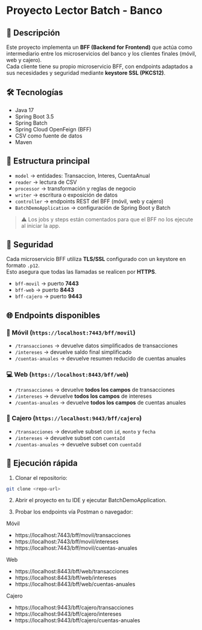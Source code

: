 # Proyecto Lector Batch - Banco

## 📌 Descripción
Este proyecto implementa un **BFF (Backend for Frontend)** que actúa como intermediario entre los microservicios del banco y los clientes finales (móvil, web y cajero).  
Cada cliente tiene su propio microservicio BFF, con endpoints adaptados a sus necesidades y seguridad mediante **keystore SSL (PKCS12)**.

## 🛠️ Tecnologías
- Java 17  
- Spring Boot 3.5  
- Spring Batch  
- Spring Cloud OpenFeign (BFF)  
- CSV como fuente de datos  
- Maven  

## 📂 Estructura principal
- `model` → entidades: Transaccion, Interes, CuentaAnual  
- `reader` → lectura de CSV  
- `processor` → transformación y reglas de negocio  
- `writer` → escritura o exposición de datos  
- `controller` → endpoints REST del BFF (móvil, web y cajero)  
- `BatchDemoApplication` → configuración de Spring Boot y Batch  

> ⚠️ Los jobs y steps están comentados para que el BFF no los ejecute al iniciar la app.

## 🔐 Seguridad
Cada microservicio BFF utiliza **TLS/SSL** configurado con un keystore en formato `.p12`.  
Esto asegura que todas las llamadas se realicen por **HTTPS**.  

- `bff-movil` → puerto **7443**  
- `bff-web` → puerto **8443**  
- `bff-cajero` → puerto **9443**  

## 🌐 Endpoints disponibles

### 📱 Móvil (`https://localhost:7443/bff/movil`)
- `/transacciones` → devuelve datos simplificados de transacciones  
- `/intereses` → devuelve saldo final simplificado  
- `/cuentas-anuales` → devuelve resumen reducido de cuentas anuales  

### 💻 Web (`https://localhost:8443/bff/web`)
- `/transacciones` → devuelve **todos los campos** de transacciones  
- `/intereses` → devuelve **todos los campos** de intereses  
- `/cuentas-anuales` → devuelve **todos los campos** de cuentas anuales  

### 🏧 Cajero (`https://localhost:9443/bff/cajero`)
- `/transacciones` → devuelve subset con `id`, `monto` y `fecha`  
- `/intereses` → devuelve subset con `cuentaId`
- `/cuentas-anuales` → devuelve subset con `cuentaId` 

## 🚀 Ejecución rápida
1. Clonar el repositorio:
```bash
git clone <repo-url>
``` 
2. Abrir el proyecto en tu IDE y ejecutar BatchDemoApplication.

3. Probar los endpoints vía Postman o navegador:

Móvil
- https://localhost:7443/bff/movil/transacciones
- https://localhost:7443/bff/movil/intereses
- https://localhost:7443/bff/movil/cuentas-anuales

Web
- https://localhost:8443/bff/web/transacciones
- https://localhost:8443/bff/web/intereses
- https://localhost:8443/bff/web/cuentas-anuales

Cajero
- https://localhost:9443/bff/cajero/transacciones
- https://localhost:9443/bff/cajero/intereses
- https://localhost:9443/bff/cajero/cuentas-anuales